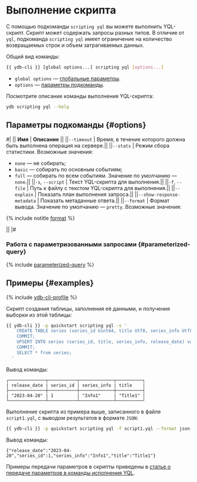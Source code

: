 # Выполнение скрипта

С помощью подкоманды `scripting yql` вы можете выполнить YQL-скрипт. Скрипт может содержать запросы разных типов. В отличие от `yql`, подкоманда `scripting yql` имеет ограничение на количество возвращаемых строк и объем затрагиваемых данных.

Общий вид команды:

```bash
{{ ydb-cli }} [global options...] scripting yql [options...]
```

* `global options` — [глобальные параметры](commands/global-options.md).
* `options` — [параметры подкоманды](#options).

Посмотрите описание команды выполнения YQL-скрипта:

```bash
ydb scripting yql --help
```

## Параметры подкоманды {#options}

#|
|| **Имя** | **Описание** ||
||`--timeout` | Время, в течение которого должна быть выполнена операция на сервере.||
||`--stats` | Режим сбора статистики.
Возможные значения:
* `none` — не собирать;
* `basic` — собирать по основным событиям;
* `full` — собирать по всем событиям.
Значение по умолчанию — `none`.||
||`-s`, `--script` | Текст YQL-скрипта для выполнения.||
||`-f`, `--file` | Путь к файлу с текстом YQL-скрипта для выполнения.||
||`--explain` | Показать план выполнения запроса.||
||`--show-response-metadata` | Показать метаданные ответа.||
||`--format` | Формат вывода.
Значение по умолчанию — `pretty`.
Возможные значения:

{% include notitle [format](./_includes/result_format_common.md) %}

||
|#
### Работа с параметризованными запросами {#parameterized-query}

{% include [parameterized-query](../../_includes/parameterized-query.md) %}

## Примеры {#examples}

{% include [ydb-cli-profile](../../_includes/ydb-cli-profile.md) %}

Скрипт создания таблицы, заполнения её данными, и получения выборки из этой таблицы:

```bash
{{ ydb-cli }} -p quickstart scripting yql -s '
    CREATE TABLE series (series_id Uint64, title Utf8, series_info Utf8, release_date Date, PRIMARY KEY (series_id));
    COMMIT;
    UPSERT INTO series (series_id, title, series_info, release_date) values (1, "Title1", "Info1", Cast("2023-04-20" as Date));
    COMMIT;
    SELECT * from series;
  '
```

Вывод команды:

```text
┌──────────────┬───────────┬─────────────┬──────────┐
| release_date | series_id | series_info | title    |
├──────────────┼───────────┼─────────────┼──────────┤
| "2023-04-20" | 1         | "Info1"     | "Title1" |
└──────────────┴───────────┴─────────────┴──────────┘
```

Выполнение скрипта из примера выше, записанного в файле `script1.yql`, с выводом результатов в формате `JSON`:

```bash
{{ ydb-cli }} -p quickstart scripting yql -f script1.yql --format json-unicode
```

Вывод команды:

```text
{"release_date":"2023-04-20","series_id":1,"series_info":"Info1","title":"Title1"}
```

Примеры передачи параметров в скрипты приведены в [статье о передаче параметров в команды исполнения YQL](parameterized-queries-cli.md).

